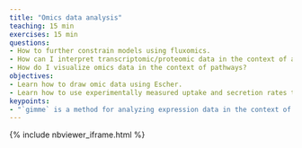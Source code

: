 ```yaml
---
title: "Omics data analysis"
teaching: 15 min
exercises: 15 min
questions:
- How to further constrain models using fluxomics.
- How can I interpret transcriptomic/proteomic data in the context of a metabolic model?
- How do I visualize omics data in the context of pathways?
objectives:
- Learn how to draw omic data using Escher.
- Learn how to use experimentally measured uptake and secretion rates to constrain models.
keypoints:
- "`gimme` is a method for analyzing expression data in the context of models."
---
```


{% include nbviewer_iframe.html %}
